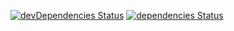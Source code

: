 [![devDependencies Status](https://david-dm.org/hisptz/hisptz-touch/dev-status.svg)](https://david-dm.org/hisptz/hisptz-touch?type=dev)
[![dependencies Status](https://david-dm.org/hisptz/hisptz-touch/status.svg)](https://david-dm.org/hisptz/hisptz-touch)
